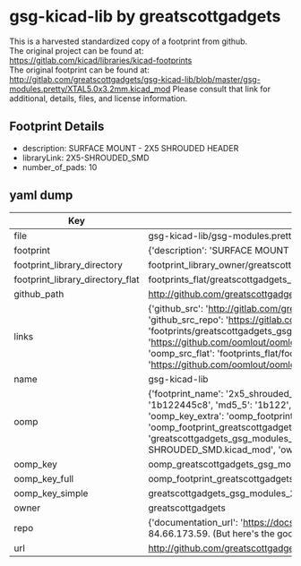 # gsg-kicad-lib by greatscottgadgets  
This is a harvested standardized copy of a footprint from github.  
The original project can be found at:  
https://gitlab.com/kicad/libraries/kicad-footprints  
The original footprint can be found at:
http://gitlab.com/greatscottgadgets/gsg-kicad-lib/blob/master/gsg-modules.pretty/XTAL5.0x3.2mm.kicad_mod
Please consult that link for additional, details, files, and license information.  
## Footprint Details
* description: SURFACE MOUNT - 2X5 SHROUDED HEADER  
* libraryLink: 2X5-SHROUDED_SMD  
* number_of_pads: 10  
## yaml dump  
| Key | Value |  
| --- | --- |  
| file | gsg-kicad-lib/gsg-modules.pretty/2X5-SHROUDED_SMD.kicad_mod |  
| footprint | {'description': 'SURFACE MOUNT - 2X5 SHROUDED HEADER', 'libraryLink': '2X5-SHROUDED_SMD', 'number_of_pads': 10} |  
| footprint_library_directory | footprint_library_owner/greatscottgadgets_gsg-kicad-lib |  
| footprint_library_directory_flat | footprints_flat/greatscottgadgets_gsg_modules_2x5_shrouded_smd/working |  
| github_path | http://github.com/greatscottgadgets/gsg-kicad-lib/blob/master/gsg-modules.pretty/2X5-SHROUDED_SMD.kicad_mod |  
| links | {'github_src': 'http://gitlab.com/greatscottgadgets/gsg-kicad-lib/blob/master/gsg-modules.pretty/XTAL5.0x3.2mm.kicad_mod', 'github_src_repo': 'https://gitlab.com/kicad/libraries/kicad-footprints', 'oomp_bot': 'footprints/greatscottgadgets_gsg_modules_2x5_shrouded_smd/working', 'oomp_bot_github': 'https://github.com/oomlout/oomlout_oomp_footprint_bot/tree/main/footprints/greatscottgadgets_gsg_modules_2x5_shrouded_smd/working', 'oomp_src_flat': 'footprints_flat/footprints_flat/greatscottgadgets_gsg_modules_2x5_shrouded_smd/working', 'oomp_src_flat_github': 'https://github.com/oomlout/oomlout_oomp_footprint_src/tree/main/footprints_flat/greatscottgadgets_gsg_modules_2x5_shrouded_smd/working'} |  
| name | gsg-kicad-lib |  
| oomp | {'footprint_name': '2x5_shrouded_smd', 'library_name': 'gsg_modules', 'md5': '1b122445c8ef42d49ac6793d7ca609da', 'md5_10': '1b122445c8', 'md5_5': '1b122', 'md5_6': '1b1224', 'oomp_key': 'oomp_greatscottgadgets_gsg_modules_2x5_shrouded_smd', 'oomp_key_extra': 'oomp_footprint_greatscottgadgets_gsg_modules_2x5_shrouded_smd', 'oomp_key_full': 'oomp_footprint_greatscottgadgets_gsg_modules_2x5_shrouded_smd_1b1224', 'oomp_key_simple': 'greatscottgadgets_gsg_modules_2x5_shrouded_smd', 'original_filename': 'gsg-kicad-lib/gsg-modules.pretty/2X5-SHROUDED_SMD.kicad_mod', 'owner_name': 'greatscottgadgets'} |  
| oomp_key | oomp_greatscottgadgets_gsg_modules_2x5_shrouded_smd |  
| oomp_key_full | oomp_footprint_greatscottgadgets_gsg_modules_2x5_shrouded_smd |  
| oomp_key_simple | greatscottgadgets_gsg_modules_2x5_shrouded_smd |  
| owner | greatscottgadgets |  
| repo | {'documentation_url': 'https://docs.github.com/rest/overview/resources-in-the-rest-api#rate-limiting', 'message': "API rate limit exceeded for 84.66.173.59. (But here's the good news: Authenticated requests get a higher rate limit. Check out the documentation for more details.)"} |  
| url | http://github.com/greatscottgadgets/gsg-kicad-lib |  

